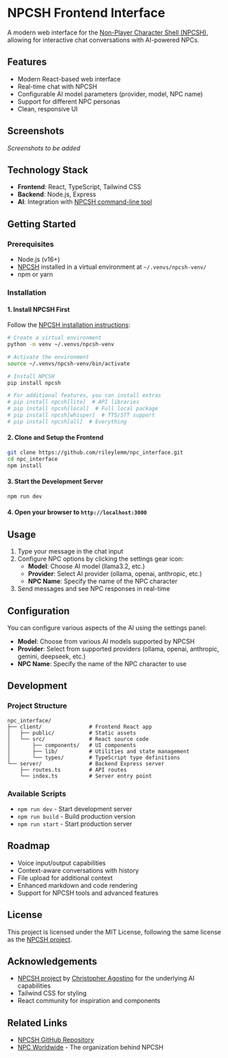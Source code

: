 # NPCSH Frontend Interface

A modern web interface for the [Non-Player Character Shell (NPCSH)](https://github.com/cagostino/npcsh), allowing for interactive chat conversations with AI-powered NPCs.

## Features

- Modern React-based web interface
- Real-time chat with NPCSH
- Configurable AI model parameters (provider, model, NPC name)
- Support for different NPC personas
- Clean, responsive UI

## Screenshots

*Screenshots to be added*

## Technology Stack

- **Frontend**: React, TypeScript, Tailwind CSS
- **Backend**: Node.js, Express
- **AI**: Integration with [NPCSH command-line tool](https://github.com/cagostino/npcsh)

## Getting Started

### Prerequisites

- Node.js (v16+)
- [NPCSH](https://github.com/cagostino/npcsh) installed in a virtual environment at `~/.venvs/npcsh-venv/`
- npm or yarn

### Installation

#### 1. Install NPCSH First
Follow the [NPCSH installation instructions](https://github.com/cagostino/npcsh#installation):

```bash
# Create a virtual environment
python -m venv ~/.venvs/npcsh-venv

# Activate the environment
source ~/.venvs/npcsh-venv/bin/activate

# Install NPCSH
pip install npcsh

# For additional features, you can install extras
# pip install npcsh[lite]  # API libraries
# pip install npcsh[local]  # Full local package
# pip install npcsh[whisper]  # TTS/STT support
# pip install npcsh[all]  # Everything
```

#### 2. Clone and Setup the Frontend

```bash
git clone https://github.com/rileylemm/npc_interface.git
cd npc_interface
npm install
```

#### 3. Start the Development Server

```bash
npm run dev
```

#### 4. Open your browser to `http://localhost:3000`

## Usage

1. Type your message in the chat input
2. Configure NPC options by clicking the settings gear icon:
   - **Model**: Choose AI model (llama3.2, etc.)
   - **Provider**: Select AI provider (ollama, openai, anthropic, etc.)
   - **NPC Name**: Specify the name of the NPC character
3. Send messages and see NPC responses in real-time

## Configuration

You can configure various aspects of the AI using the settings panel:

- **Model**: Choose from various AI models supported by NPCSH
- **Provider**: Select from supported providers (ollama, openai, anthropic, gemini, deepseek, etc.)
- **NPC Name**: Specify the name of the NPC character to use

## Development

### Project Structure

```
npc_interface/
├── client/               # Frontend React app
│   ├── public/           # Static assets
│   └── src/              # React source code
│       ├── components/   # UI components
│       ├── lib/          # Utilities and state management
│       └── types/        # TypeScript type definitions
└── server/               # Backend Express server
    ├── routes.ts         # API routes
    └── index.ts          # Server entry point
```

### Available Scripts

- `npm run dev` - Start development server
- `npm run build` - Build production version
- `npm run start` - Start production server

## Roadmap

- Voice input/output capabilities
- Context-aware conversations with history
- File upload for additional context
- Enhanced markdown and code rendering
- Support for NPCSH tools and advanced features

## License

This project is licensed under the MIT License, following the same license as the [NPCSH project](https://github.com/cagostino/npcsh).

## Acknowledgements

- [NPCSH project](https://github.com/cagostino/npcsh) by [Christopher Agostino](https://github.com/cagostino) for the underlying AI capabilities
- Tailwind CSS for styling
- React community for inspiration and components

## Related Links

- [NPCSH GitHub Repository](https://github.com/cagostino/npcsh)
- [NPC Worldwide](https://npcworldwi.de/) - The organization behind NPCSH 